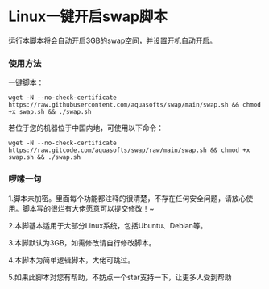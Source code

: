 <h1>Linux一键开启swap脚本</h1>
运行本脚本将会自动开启3GB的swap空间，并设置开机自动开启。

### 使用方法
一键脚本：

```
wget -N --no-check-certificate https://raw.githubusercontent.com/aquasofts/swap/main/swap.sh && chmod +x swap.sh && ./swap.sh
```


若位于您的机器位于中国内地，可使用以下命令：

```
wget -N --no-check-certificate https://raw.gitcode.com/aquasofts/swap/raw/main/swap.sh && chmod +x swap.sh && ./swap.sh
```

### 啰嗦一句
1.脚本未加密。里面每个功能都注释的很清楚，不存在任何安全问题，请放心使用。脚本写的很烂有大佬愿意可以提交修改！~

2.本脚基本适用于大部分Linux系统，包括Ubuntu、Debian等。

3.本脚默认为3GB，如需修改请自行修改脚本。

4.本脚本为简单逻辑脚本，大佬可跳过。

5.如果此脚本对您有帮助，不妨点一个star支持一下，让更多人受到帮助
